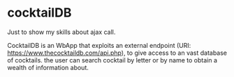 # cocktailDB

Just to show my skills about ajax call.

CocktailDB is an WbApp that exploits an external endpoint (URI: https://www.thecocktaildb.com/api.php),
to give access to an vast database of cocktails.
the user can search cocktail by letter or by name to obtain a wealth of information about.

